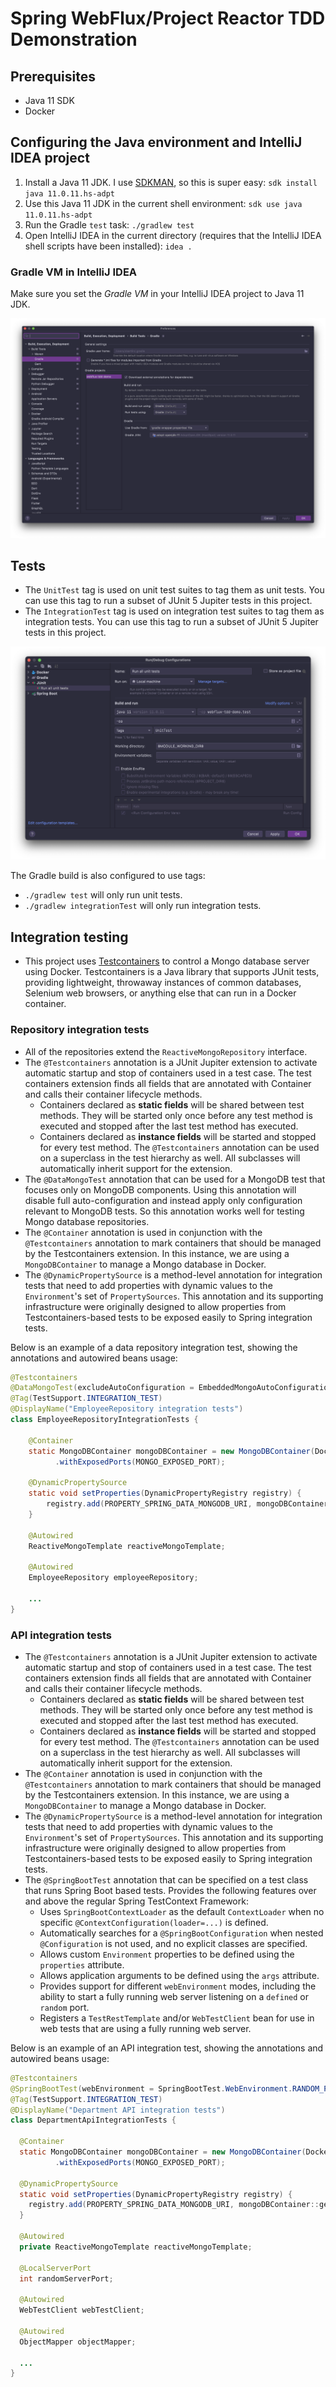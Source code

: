 # Spring WebFlux/Project Reactor TDD Demonstration

## Prerequisites 

- Java 11 SDK 
- Docker

## Configuring the Java environment and IntelliJ IDEA project

1. Install a Java 11 JDK. I use [SDKMAN](https://sdkman.io/), so this is super easy: `sdk install java 11.0.11.hs-adpt`
2. Use this Java 11 JDK in the current shell environment: `sdk use java 11.0.11.hs-adpt`
3. Run the Gradle `test` task: `./gradlew test`
4. Open IntelliJ IDEA in the current directory (requires that the IntelliJ IDEA shell scripts have been installed): `idea .`

### Gradle VM in IntelliJ IDEA

Make sure you set the *Gradle VM* in your IntelliJ IDEA project to Java 11 JDK. 

![Gradle preferences](./documentation/images/gradle-preferences.png)


## Tests

- The `UnitTest` tag is used on unit test suites to tag them as unit tests. You can use this tag to run a subset of JUnit 5 Jupiter tests in this project.
- The `IntegrationTest` tag is used on integration test suites to tag them as integration tests. You can use this tag to run a subset of JUnit 5 Jupiter tests in this project.

![Unit tests Run Configuration in IntelliJ IDEA](./documentation/images/unit-tests-run-configuration.png)

The Gradle build is also configured to use tags:
- `./gradlew test` will only run unit tests.
- `./gradlew integrationTest` will only run integration tests.

## Integration testing

- This project uses [Testcontainers](https://www.testcontainers.org/) to control a Mongo database server using Docker. Testcontainers is a Java library that supports JUnit tests, providing lightweight, throwaway instances of common databases, Selenium web browsers, or anything else that can run in a Docker container.

### Repository integration tests

- All of the repositories extend the `ReactiveMongoRepository` interface. 
- The `@Testcontainers` annotation is a JUnit Jupiter extension to activate automatic startup and stop of containers used in a test case. The test containers extension finds all fields that are annotated with Container and calls their container lifecycle methods. 
  - Containers declared as **static fields** will be shared between test methods. They will be started only once before any test method is executed and stopped after the last test method has executed. 
  - Containers declared as **instance fields** will be started and stopped for every test method. The `@Testcontainers` annotation can be used on a superclass in the test hierarchy as well. All subclasses will automatically inherit support for the extension.
- The `@DataMongoTest` annotation that can be used for a MongoDB test that focuses only on MongoDB components. Using this annotation will disable full auto-configuration and instead apply only configuration relevant to MongoDB tests. So this annotation works well for testing Mongo database repositories. 
- The `@Container` annotation is used in conjunction with the `@Testcontainers` annotation to mark containers that should be managed by the Testcontainers extension. In this instance, we are using a `MongoDBContainer` to manage a Mongo database in Docker.
- The `@DynamicPropertySource` is a method-level annotation for integration tests that need to add properties with dynamic values to the `Environment`'s set of `PropertySources`.
  This annotation and its supporting infrastructure were originally designed to allow properties from Testcontainers-based tests to be exposed easily to Spring integration tests. 

Below is an example of a data repository integration test, showing the annotations and autowired beans usage:

```java
@Testcontainers
@DataMongoTest(excludeAutoConfiguration = EmbeddedMongoAutoConfiguration.class)
@Tag(TestSupport.INTEGRATION_TEST)
@DisplayName("EmployeeRepository integration tests")
class EmployeeRepositoryIntegrationTests {

    @Container
    static MongoDBContainer mongoDBContainer = new MongoDBContainer(DockerImageName.parse(DOCKER_NAME_MONGO))
          .withExposedPorts(MONGO_EXPOSED_PORT);

    @DynamicPropertySource
    static void setProperties(DynamicPropertyRegistry registry) {
        registry.add(PROPERTY_SPRING_DATA_MONGODB_URI, mongoDBContainer::getReplicaSetUrl);
    }

    @Autowired
    ReactiveMongoTemplate reactiveMongoTemplate;

    @Autowired
    EmployeeRepository employeeRepository;

    ...
}
```

### API integration tests

- The `@Testcontainers` annotation is a JUnit Jupiter extension to activate automatic startup and stop of containers used in a test case. The test containers extension finds all fields that are annotated with Container and calls their container lifecycle methods.
  - Containers declared as **static fields** will be shared between test methods. They will be started only once before any test method is executed and stopped after the last test method has executed.
  - Containers declared as **instance fields** will be started and stopped for every test method. The `@Testcontainers` annotation can be used on a superclass in the test hierarchy as well. All subclasses will automatically inherit support for the extension.
- The `@Container` annotation is used in conjunction with the `@Testcontainers` annotation to mark containers that should be managed by the Testcontainers extension. In this instance, we are using a `MongoDBContainer` to manage a Mongo database in Docker.
- The `@DynamicPropertySource` is a method-level annotation for integration tests that need to add properties with dynamic values to the `Environment`'s set of `PropertySources`.
  This annotation and its supporting infrastructure were originally designed to allow properties from Testcontainers-based tests to be exposed easily to Spring integration tests. 
- The `@SpringBootTest` annotation that can be specified on a test class that runs Spring Boot based tests. Provides the following features over and above the regular Spring TestContext Framework:
  - Uses `SpringBootContextLoader` as the default `ContextLoader` when no specific `@ContextConfiguration(loader=...)` is defined.
  - Automatically searches for a `@SpringBootConfiguration` when nested `@Configuration` is not used, and no explicit classes are specified.
  - Allows custom `Environment` properties to be defined using the `properties` attribute.
  - Allows application arguments to be defined using the `args` attribute.
  - Provides support for different `webEnvironment` modes, including the ability to start a fully running web server listening on a `defined` or `random` port.
  - Registers a `TestRestTemplate` and/or `WebTestClient` bean for use in web tests that are using a fully running web server.

Below is an example of an API integration test, showing the annotations and autowired beans usage:

```java
@Testcontainers
@SpringBootTest(webEnvironment = SpringBootTest.WebEnvironment.RANDOM_PORT)
@Tag(TestSupport.INTEGRATION_TEST)
@DisplayName("Department API integration tests")
class DepartmentApiIntegrationTests {

  @Container
  static MongoDBContainer mongoDBContainer = new MongoDBContainer(DockerImageName.parse(DOCKER_NAME_MONGO))
          .withExposedPorts(MONGO_EXPOSED_PORT);

  @DynamicPropertySource
  static void setProperties(DynamicPropertyRegistry registry) {
    registry.add(PROPERTY_SPRING_DATA_MONGODB_URI, mongoDBContainer::getReplicaSetUrl);
  }

  @Autowired
  private ReactiveMongoTemplate reactiveMongoTemplate;

  @LocalServerPort
  int randomServerPort;

  @Autowired
  WebTestClient webTestClient;

  @Autowired
  ObjectMapper objectMapper;

  ...
}
```